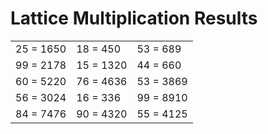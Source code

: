 # Lattice Multiplication Results

|   |   |   |
|---|---|---|
| 25 = 1650 | 18 = 450 | 53 = 689 |
| 99 = 2178 | 15 = 1320 | 44 = 660 |
| 60 = 5220 | 76 = 4636 | 53 = 3869 |
| 56 = 3024 | 16 = 336 | 99 = 8910 |
| 84 = 7476 | 90 = 4320 | 55 = 4125 |
